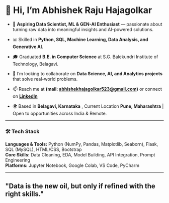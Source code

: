 # 👋 Hi, I’m Abhishek Raju Hajagolkar  

- 🚀 **Aspiring Data Scientist, ML & GEN-AI Enthusiast** — passionate about turning raw data into meaningful insights and AI-powered solutions.  
- 📊 Skilled in **Python, SQL, Machine Learning, Data Analysis, and Generative AI**.
   
- 🎓 Graduated **B.E. in Computer Science**  at S.G. Balekundri Institute of Technology, Belagavi.
  
- 💞️ I’m looking to collaborate on **Data Science, AI, and Analytics projects** that solve real-world problems.
  
- 📫 Reach me at **(mail: abhishekhajagolkar523@gmail.com)** or connect on **[LinkedIn](https://www.linkedin.com/in/abhishek-hajagolkar-58a6932a8)**
  
- 🌍 Based in **Belagavi, Karnataka** , Current Location **Pune, Maharashtra**  | Open to opportunities across India & Remote.  

---

### 🛠️ Tech Stack
**Languages & Tools:** Python (NumPy, Pandas, Matplotlib, Seaborn), Flask, SQL (MySQL), HTML/CSS, Bootstrap  
**Core Skills:** Data Cleaning, EDA, Model Building, API Integration, Prompt Engineering  
**Platforms:** Jupyter Notebook, Google Colab, VS Code, PyCharm  

---

## "Data is the new oil, but only if refined with the right skills."
